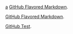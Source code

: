 ## 

[a](url)
[GitHub Flavored Markdown](https://guides.github.com/features/mastering-markdown/).


[GitHub Flavored Markdown](https://kaiweicheung.github.io/2018-07-05%20Test).


[GitHub Test](https://guides.github.com/features/mastering-markdown/).
